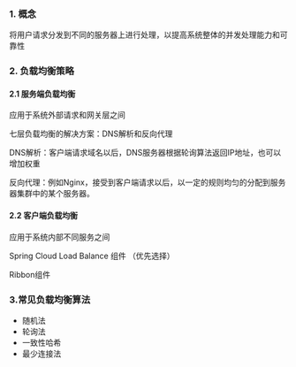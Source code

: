 ### 1. 概念

将用户请求分发到不同的服务器上进行处理，以提高系统整体的并发处理能力和可靠性

### 2. 负载均衡策略

#### 2.1 服务端负载均衡

应用于系统外部请求和网关层之间

七层负载均衡的解决方案：DNS解析和反向代理

DNS解析：客户端请求域名以后，DNS服务器根据轮询算法返回IP地址，也可以增加权重

反向代理：例如Nginx，接受到客户端请求以后，以一定的规则均匀的分配到服务器集群中的某个服务器。

#### 2.2 客户端负载均衡

应用于系统内部不同服务之间

Spring Cloud Load Balance 组件 （优先选择）

Ribbon组件

### 3.常见负载均衡算法

- 随机法
- 轮询法
- 一致性哈希
- 最少连接法